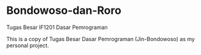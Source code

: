 # Bondowoso-dan-Roro
Tugas Besar IF1201 Dasar Pemrograman

This is a copy of Tugas Besar Dasar Pemrograman (Jin-Bondowoso) as my personal project. 
